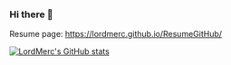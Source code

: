 ### Hi there 👋
Resume page: https://lordmerc.github.io/ResumeGitHub/
<!--
**LordMerc/LordMerc** is a ✨ _special_ ✨ repository because its `README.md` (this file) appears on your GitHub profile.

Here are some ideas to get you started:

- 🔭 I’m currently working on ...
- 🌱 I’m currently learning ...
- 👯 I’m looking to collaborate on ...
- 🤔 I’m looking for help with ...
- 💬 Ask me about ...
- 📫 How to reach me: ...
- 😄 Pronouns: ...
- ⚡ Fun fact: ...
-->
[![LordMerc's GitHub stats](https://github-readme-stats.vercel.app/api?username=LordMerc&theme=dark)](https://github.com/anuraghazra/github-readme-stats)
